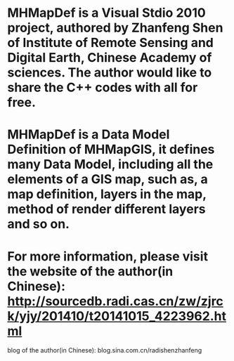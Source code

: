 # MHMapDef is a Visual Stdio 2010 project, authored by Zhanfeng Shen of Institute of Remote Sensing and Digital Earth, Chinese Academy of sciences. The author would like to share the C++ codes with all for free.
# MHMapDef is a Data Model Definition of MHMapGIS, it defines many Data Model, including all the elements of a GIS map, such as, a map definition, layers in the map, method of render different layers and so on.
# For more information, please visit the website of the author(in Chinese): http://sourcedb.radi.cas.cn/zw/zjrck/yjy/201410/t20141015_4223962.html
blog of the author(in Chinese): blog.sina.com.cn/radishenzhanfeng
